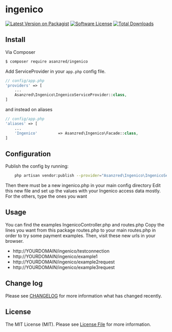 # ingenico

[![Latest Version on Packagist][ico-version]][link-packagist]
[![Software License][ico-license]](LICENSE.md)
[![Total Downloads][ico-downloads]][link-downloads]

## Install

Via Composer

``` bash
$ composer require asanzred/ingenico
```

Add ServiceProvider in your `app.php` config file.

```php
// config/app.php
'providers' => [
    ...
    Asanzred\Ingenico\IngenicoServiceProvider::class,
]
```

and instead on aliases

```php
// config/app.php
'aliases' => [
    ...
    'Ingenico'         => Asanzred\Ingenico\Facade::class,
]
```

## Configuration

Publish the config by running:

``` bash
    php artisan vendor:publish --provider="Asanzred\Ingenico\IngenicoServiceProvider"
```
Then there must be a new ingenico.php in your main config directory
Edit this new file and set up the values with your Ingenico access data mostly. For the others, type the ones you want

## Usage

You can find the examples IngenicoController.php and routes.php
Copy the lines you want from this package routes.php to your main routes.php in order to try some payment examples.
Then, visit these new urls in your browser.
- http://YOURDOMAIN/ingenico/testconnection
- http://YOURDOMAIN/ingenico/example1
- http://YOURDOMAIN/ingenico/example2request
- http://YOURDOMAIN/ingenico/example3request


## Change log

Please see [CHANGELOG](CHANGELOG.md) for more information what has changed recently.

## License

The MIT License (MIT). Please see [License File](LICENSE.md) for more information.

[ico-version]: https://img.shields.io/badge/version-1.0.x--dev-orange.svg?style=flat-square
[ico-license]: https://img.shields.io/badge/license-MIT-yellow.svg?style=flat-square
[ico-downloads]: https://img.shields.io/badge/downloads-20-lightgrey.svg?style=flat-square

[link-packagist]: https://packagist.org/packages/asanzred/ingenico
[link-downloads]: https://packagist.org/packages/asanzred/ingenico
[link-author]: https://github.com/asanzred
[link-contributors]: ../../contributors
